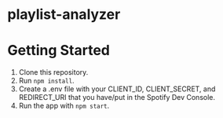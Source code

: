 # playlist-analyzer
# Getting Started
1. Clone this repository.
2. Run `npm install`.
3. Create a .env file with your CLIENT_ID, CLIENT_SECRET, and REDIRECT_URI that you have/put in the Spotify Dev Console.
4. Run the app with `npm start`.